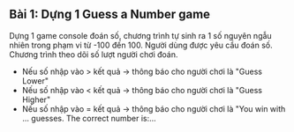 ## Bài 1: Dựng 1 Guess a Number game

Dựng 1 game console đoán số, chương trình tự sinh ra 1 số nguyên ngẫu nhiên trong phạm vi từ -100 đến 100. Người dùng được yêu cầu đoán số. Chương trình theo dõi số lượt người chơi đoán.

* Nếu số nhập vào > kết quả -> thông báo cho người chơi là "Guess Lower"
* Nếu số nhập vào < kết quả -> thông báo cho người chơi là "Guess Higher"
* Nếu số nhập vào = kết quả -> thông báo cho người chơi là "You win with ... guesses. The correct number is:...